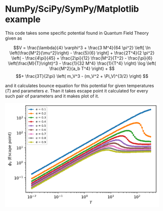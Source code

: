 # NumPy/SciPy/SymPy/Matplotlib example

This code takes some specific potential found in Quantum Field Theory given as

$$V = \frac{\lambda}{4} \varphi^3 + \frac{3 M^4}{64 \pi^2} \left[ \ln \left(\frac{M^2}{\mu^2}\right) - \frac{5}{6} \right] + \frac{2T^4}{2 \pi^2} \left( - \frac{4\pi}{45} + \frac{2\pi}{12} \frac{M^2}{T^2} - \frac{\pi}{6} \left(\frac{M}{T}\right)^3 - \frac{1}{32 M^4} \frac{1}{T^4} \right) \log \left( \frac{M^2}{a_b T^4} \right) + $$
$$+ \frac{3T}{2\pi} \left( m_V^3 - (m_V^2 + \Pi_V)^{3/2} \right) $$

and it calculates bounce equation for this potential for given temperatures ($T$) and parameters $e$. Than it takes escape point it calculated for every such pair of parameters and it makes plot of it.

![Resulting plot](Plot.png)